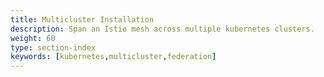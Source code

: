 ```yaml
---
title: Multicluster Installation
description: Span an Istio mesh across multiple kubernetes clusters.
weight: 60
type: section-index
keywords: [kubernetes,multicluster,federation]
---
```

